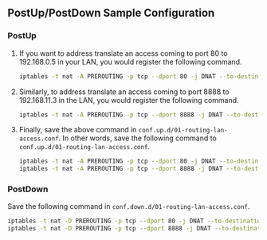 ## PostUp/PostDown Sample Configuration
### PostUp
1. If you want to address translate an access coming to port 80 to 192.168.0.5 in your LAN, you would register the following command.

    ```sh
    iptables -t nat -A PREROUTING -p tcp --dport 80 -j DNAT --to-destination 192.168.11.2:80
    ```

1. Similarly, to address translate an access coming to port 8888 to 192.168.11.3 in the LAN, you would register the following command.

    ```sh
    iptables -t nat -A PREROUTING -p tcp --dport 8888 -j DNAT --to-destination 192.168.11.3:8888
    ```

1. Finally, save the above command in `conf.up.d/01-routing-lan-access.conf`. In other words, save the following command to `conf.up.d/01-routing-lan-access.conf`.

    ```sh
    iptables -t nat -A PREROUTING -p tcp --dport 80 -j DNAT --to-destination 192.168.11.2:80
    iptables -t nat -A PREROUTING -p tcp --dport 8888 -j DNAT --to-destination 192.168.11.3:8888
    ```

### PostDown
Save the following command in `conf.down.d/01-routing-lan-access.conf`.

```sh
iptables -t nat -D PREROUTING -p tcp --dport 80 -j DNAT --to-destination 192.168.11.2:80
iptables -t nat -D PREROUTING -p tcp --dport 8888 -j DNAT --to-destination 192.168.11.3:8888
```
